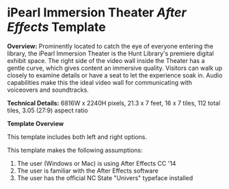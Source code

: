 # iPearl Immersion Theater *After Effects* Template

**Overview:** Prominently located to catch the eye of everyone entering the library, the iPearl Immersion Theater is the Hunt Library's premiere digital exhibit space. The right side of the video wall inside the Theater has a gentle curve, which gives content an immersive quality. Visitors can walk up closely to examine details or have a seat to let the experience soak in. Audio capabilities make this the ideal video wall for communicating with voiceovers and soundtracks.

**Technical Details:** 6816W x 2240H pixels, 21.3 x 7 feet, 16 x 7 tiles, 112 total tiles, 3.05 (27:9) aspect ratio

**Template Overview**

This template includes both left and right options. 

This template makes the following assumptions:

1. The user (Windows or Mac) is using After Effects CC '14
2. The user is familiar with the After Effects software
3. The user has the official NC State "Univers" typeface installed
